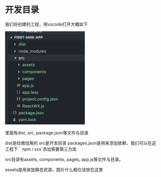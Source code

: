 # 开发目录

我们将创建的工程，用vscode打开大概如下

![z](src_1.png)

里面有dist, src, package.json等文件与目录

dist是给微信用的
src是开发目录
packages.json是用来添加依赖，我们可以在这工程下｀npm i xxx`添加需要第三方库

src目录有assets, components, pages, app.js等文件与目录。

assets是用来放静态资源，图片什么都应该放在这里
